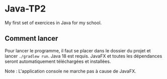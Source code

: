 # Java-TP2

My first set of exercices in Java for my school.

## Comment lancer

Pour lancer le programme, il faut se placer dans le dossier du projet et lancer `./gradlew run`.
Java 18 est requis.
JavaFX et toutes les dépendances seront automatiquement téléchargées et installées.

Note : L'application console ne marche pas à cause de JavaFX.